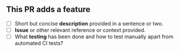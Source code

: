 ## This PR adds a feature

- [ ] Short but concise **description** provided in a sentence or two.
- [ ] **Issue** or other relevant reference or context provided.
- [ ] What **testing** has been done and how to test manually apart from automated CI tests?
